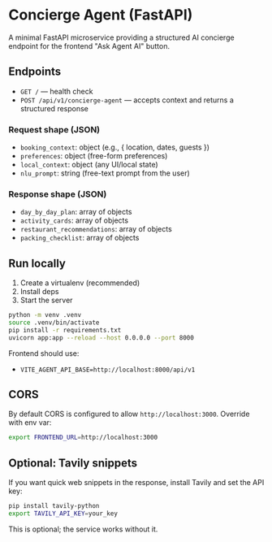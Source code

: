 # Concierge Agent (FastAPI)

A minimal FastAPI microservice providing a structured AI concierge endpoint for the frontend "Ask Agent AI" button.

## Endpoints
- `GET /` — health check
- `POST /api/v1/concierge-agent` — accepts context and returns a structured response

### Request shape (JSON)
- `booking_context`: object (e.g., { location, dates, guests })
- `preferences`: object (free-form preferences)
- `local_context`: object (any UI/local state)
- `nlu_prompt`: string (free-text prompt from the user)

### Response shape (JSON)
- `day_by_day_plan`: array of objects
- `activity_cards`: array of objects
- `restaurant_recommendations`: array of objects
- `packing_checklist`: array of objects

## Run locally
1. Create a virtualenv (recommended)
2. Install deps
3. Start the server

```bash
python -m venv .venv
source .venv/bin/activate
pip install -r requirements.txt
uvicorn app:app --reload --host 0.0.0.0 --port 8000
```

Frontend should use:
- `VITE_AGENT_API_BASE=http://localhost:8000/api/v1`

## CORS
By default CORS is configured to allow `http://localhost:3000`. Override with env var:

```bash
export FRONTEND_URL=http://localhost:3000
```

## Optional: Tavily snippets
If you want quick web snippets in the response, install Tavily and set the API key:

```bash
pip install tavily-python
export TAVILY_API_KEY=your_key
```

This is optional; the service works without it.
